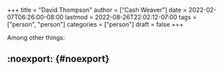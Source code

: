 +++
title = "David Thompson"
author = ["Cash Weaver"]
date = 2022-02-07T06:26:00-08:00
lastmod = 2022-08-26T22:02:12-07:00
tags = ["person", "person"]
categories = ["person"]
draft = false
+++

Among other things:


## :noexport: {#noexport}
